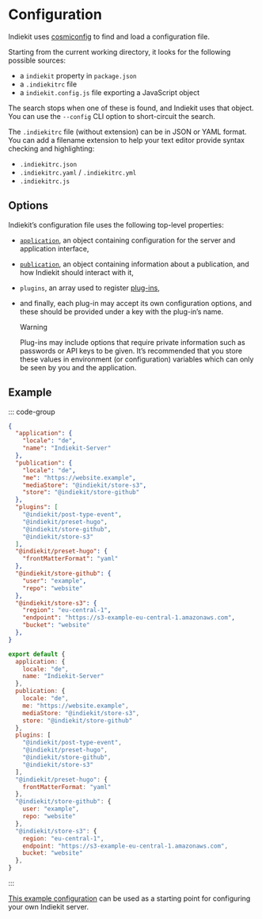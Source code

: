 # Configuration

Indiekit uses [cosmiconfig](https://github.com/cosmiconfig/cosmiconfig) to find and load a configuration file.

Starting from the current working directory, it looks for the following possible sources:

- a `indiekit` property in `package.json`
- a `.indiekitrc` file
- a `indiekit.config.js` file exporting a JavaScript object

The search stops when one of these is found, and Indiekit uses that object. You can use the `--config` CLI option to short-circuit the search.

The `.indiekitrc` file (without extension) can be in JSON or YAML format. You can add a filename extension to help your text editor provide syntax checking and highlighting:

- `.indiekitrc.json`
- `.indiekitrc.yaml` / `.indiekitrc.yml`
- `.indiekitrc.js`

## Options

Indiekit’s configuration file uses the following top-level properties:

- [`application`](application.md), an object containing configuration for the server and application interface,
- [`publication`](publication.md), an object containing information about a publication, and how Indiekit should interact with it,
- `plugins`, an array used to register [plug-ins](../plugins/index.md),
- and finally, each plug-in may accept its own configuration options, and these should be provided under a key with the plug-in’s name.

  > [!WARNING]
  > Plug-ins may include options that require private information such as passwords or API keys to be given. It’s recommended that you store these values in environment (or configuration) variables which can only be seen by you and the application.

## Example

::: code-group

```json [JSON]
{
  "application": {
    "locale": "de",
    "name": "Indiekit-Server"
  },
  "publication": {
    "locale": "de",
    "me": "https://website.example",
    "mediaStore": "@indiekit/store-s3",
    "store": "@indiekit/store-github"
  },
  "plugins": [
    "@indiekit/post-type-event",
    "@indiekit/preset-hugo",
    "@indiekit/store-github",
    "@indiekit/store-s3"
  ],
  "@indiekit/preset-hugo": {
    "frontMatterFormat": "yaml"
  },
  "@indiekit/store-github": {
    "user": "example",
    "repo": "website"
  },
  "@indiekit/store-s3": {
    "region": "eu-central-1",
    "endpoint": "https://s3-example-eu-central-1.amazonaws.com",
    "bucket": "website"
  },
}
```

```js [JavaScript]
export default {
  application: {
    locale: "de",
    name: "Indiekit-Server"
  },
  publication: {
    locale: "de",
    me: "https://website.example",
    mediaStore: "@indiekit/store-s3",
    store: "@indiekit/store-github"
  },
  plugins: [
    "@indiekit/post-type-event",
    "@indiekit/preset-hugo",
    "@indiekit/store-github",
    "@indiekit/store-s3"
  ],
  "@indiekit/preset-hugo": {
    frontMatterFormat: "yaml"
  },
  "@indiekit/store-github": {
    user: "example",
    repo: "website"
  },
  "@indiekit/store-s3": {
    region: "eu-central-1",
    endpoint: "https://s3-example-eu-central-1.amazonaws.com",
    bucket: "website"
  },
}
```

:::

[This example configuration](https://github.com/getindiekit/example-config) can be used as a starting point for configuring your own Indiekit server.
